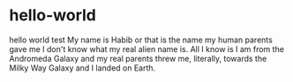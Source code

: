 # hello-world
hello world test
My name is Habib or that is the name my human parents gave me
I don't know what my  real alien name is. All I know is I am from the Andromeda Galaxy and my real
parents threw me, literally, towards the Milky Way Galaxy and I landed on Earth.
